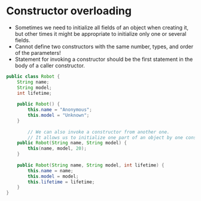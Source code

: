# Constructor overloading

- Sometimes we need to initialize all fields of an object when creating it, but other times it might be appropriate to initialize only one or several fields.
- Cannot define two constructors with the same number, types, and order of the parameters!
- Statement for invoking a constructor should be the first statement in the body of a caller constructor.

```java
public class Robot {
    String name;
    String model;
    int lifetime;
 
    public Robot() {
        this.name = "Anonymous";
        this.model = "Unknown";
    }
	 
		// We can also invoke a constructor from another one. 
		// It allows us to initialize one part of an object by one constructor and another part by another constructor.
    public Robot(String name, String model) {
        this(name, model, 20);
    }
 
    public Robot(String name, String model, int lifetime) {
        this.name = name;
        this.model = model;
        this.lifetime = lifetime;
    }
}
```